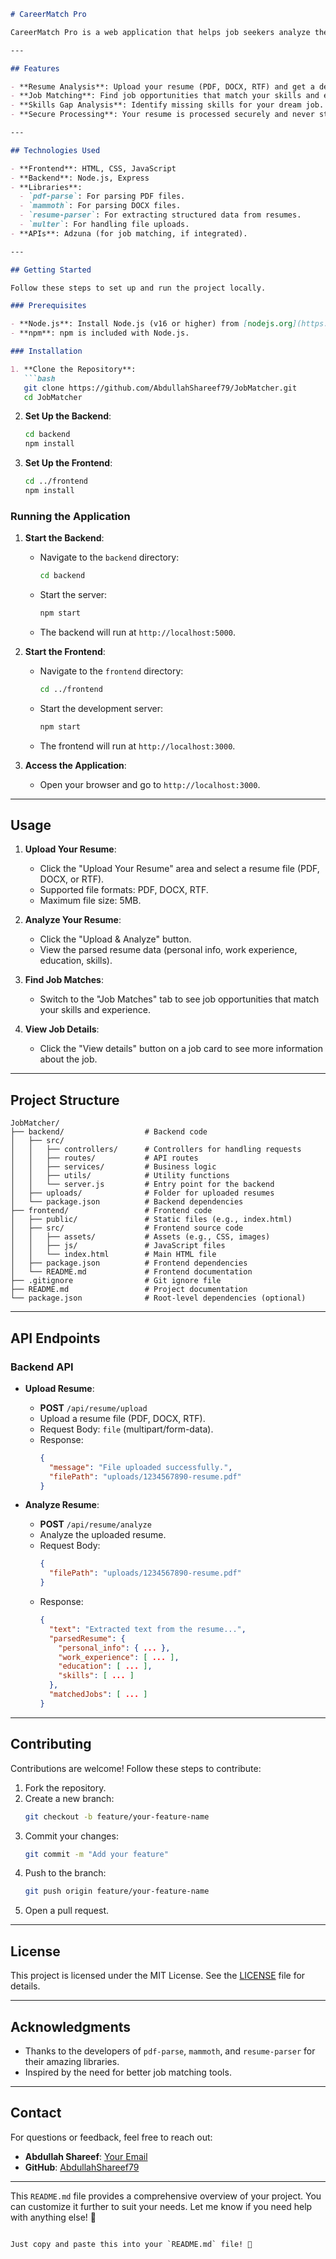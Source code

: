 

```md
# CareerMatch Pro

CareerMatch Pro is a web application that helps job seekers analyze their resumes and find matching job opportunities. It uses AI-powered resume parsing to extract key information (e.g., personal info, work experience, education, skills) and matches the resume with relevant job postings.

---

## Features

- **Resume Analysis**: Upload your resume (PDF, DOCX, RTF) and get a detailed analysis of your skills, work experience, and education.
- **Job Matching**: Find job opportunities that match your skills and experience.
- **Skills Gap Analysis**: Identify missing skills for your dream job.
- **Secure Processing**: Your resume is processed securely and never stored.

---

## Technologies Used

- **Frontend**: HTML, CSS, JavaScript
- **Backend**: Node.js, Express
- **Libraries**:
  - `pdf-parse`: For parsing PDF files.
  - `mammoth`: For parsing DOCX files.
  - `resume-parser`: For extracting structured data from resumes.
  - `multer`: For handling file uploads.
- **APIs**: Adzuna (for job matching, if integrated).

---

## Getting Started

Follow these steps to set up and run the project locally.

### Prerequisites

- **Node.js**: Install Node.js (v16 or higher) from [nodejs.org](https://nodejs.org/).
- **npm**: npm is included with Node.js.

### Installation

1. **Clone the Repository**:
   ```bash
   git clone https://github.com/AbdullahShareef79/JobMatcher.git
   cd JobMatcher
   ```

2. **Set Up the Backend**:
   ```bash
   cd backend
   npm install
   ```

3. **Set Up the Frontend**:
   ```bash
   cd ../frontend
   npm install
   ```

### Running the Application

1. **Start the Backend**:
   - Navigate to the `backend` directory:
     ```bash
     cd backend
     ```
   - Start the server:
     ```bash
     npm start
     ```
   - The backend will run at `http://localhost:5000`.

2. **Start the Frontend**:
   - Navigate to the `frontend` directory:
     ```bash
     cd ../frontend
     ```
   - Start the development server:
     ```bash
     npm start
     ```
   - The frontend will run at `http://localhost:3000`.

3. **Access the Application**:
   - Open your browser and go to `http://localhost:3000`.

---

## Usage

1. **Upload Your Resume**:
   - Click the "Upload Your Resume" area and select a resume file (PDF, DOCX, or RTF).
   - Supported file formats: PDF, DOCX, RTF.
   - Maximum file size: 5MB.

2. **Analyze Your Resume**:
   - Click the "Upload & Analyze" button.
   - View the parsed resume data (personal info, work experience, education, skills).

3. **Find Job Matches**:
   - Switch to the "Job Matches" tab to see job opportunities that match your skills and experience.

4. **View Job Details**:
   - Click the "View details" button on a job card to see more information about the job.

---

## Project Structure

```
JobMatcher/
├── backend/                  # Backend code
│   ├── src/
│   │   ├── controllers/      # Controllers for handling requests
│   │   ├── routes/           # API routes
│   │   ├── services/         # Business logic
│   │   ├── utils/            # Utility functions
│   │   └── server.js         # Entry point for the backend
│   ├── uploads/              # Folder for uploaded resumes
│   └── package.json          # Backend dependencies
├── frontend/                 # Frontend code
│   ├── public/               # Static files (e.g., index.html)
│   ├── src/                  # Frontend source code
│   │   ├── assets/           # Assets (e.g., CSS, images)
│   │   ├── js/               # JavaScript files
│   │   └── index.html        # Main HTML file
│   ├── package.json          # Frontend dependencies
│   └── README.md             # Frontend documentation
├── .gitignore                # Git ignore file
├── README.md                 # Project documentation
└── package.json              # Root-level dependencies (optional)
```

---

## API Endpoints

### Backend API

- **Upload Resume**:
  - **POST** `/api/resume/upload`
  - Upload a resume file (PDF, DOCX, RTF).
  - Request Body: `file` (multipart/form-data).
  - Response:
    ```json
    {
      "message": "File uploaded successfully.",
      "filePath": "uploads/1234567890-resume.pdf"
    }
    ```

- **Analyze Resume**:
  - **POST** `/api/resume/analyze`
  - Analyze the uploaded resume.
  - Request Body:
    ```json
    {
      "filePath": "uploads/1234567890-resume.pdf"
    }
    ```
  - Response:
    ```json
    {
      "text": "Extracted text from the resume...",
      "parsedResume": {
        "personal_info": { ... },
        "work_experience": [ ... ],
        "education": [ ... ],
        "skills": [ ... ]
      },
      "matchedJobs": [ ... ]
    }
    ```

---

## Contributing

Contributions are welcome! Follow these steps to contribute:

1. Fork the repository.
2. Create a new branch:
   ```bash
   git checkout -b feature/your-feature-name
   ```
3. Commit your changes:
   ```bash
   git commit -m "Add your feature"
   ```
4. Push to the branch:
   ```bash
   git push origin feature/your-feature-name
   ```
5. Open a pull request.

---

## License

This project is licensed under the MIT License. See the [LICENSE](LICENSE) file for details.

---

## Acknowledgments

- Thanks to the developers of `pdf-parse`, `mammoth`, and `resume-parser` for their amazing libraries.
- Inspired by the need for better job matching tools.

---

## Contact

For questions or feedback, feel free to reach out:

- **Abdullah Shareef**: [Your Email](mailto:your-email@example.com)
- **GitHub**: [AbdullahShareef79](https://github.com/AbdullahShareef79)

---

This `README.md` file provides a comprehensive overview of your project. You can customize it further to suit your needs. Let me know if you need help with anything else! 🚀
``` 

Just copy and paste this into your `README.md` file! 🚀
